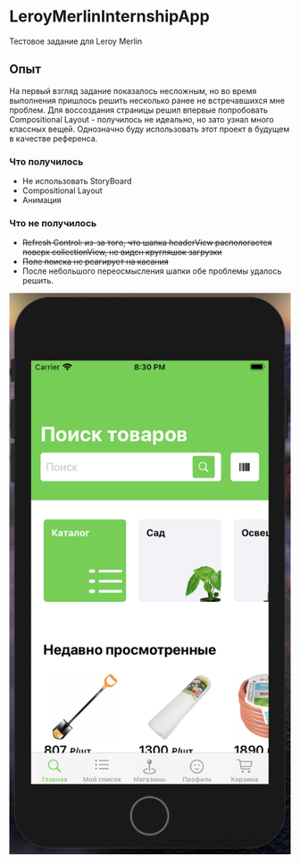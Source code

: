 # LeroyMerlinInternshipApp
Тестовое задание для Leroy Merlin

## Опыт
На первый взгляд задание показалось несложным, но во время выполнения пришлось решить несколько ранее не встречавшихся мне проблем. Для воссоздания страницы решил впервые попробовать Compositional Layout - получилось не идеально, но зато узнал много классных вещей. Однозначно буду использовать этот проект в будущем в качестве референса.

### Что получилось

- Не использовать StoryBoard 
- Compositional Layout
- Анимация

### Что не получилось
- ~~Refresh Control: из-за того, что шапка headerView распологается поверх collectionView, не виден кругляшок загрузки~~ 
- ~~Поле поиска не реагирует на касания~~
- После небольшого переосмысления шапки обе проблемы удалось решить.

![alt text](https://github.com/ChernakovEgor/LeroyMerlinInternshipApp/blob/main/screenshot.png)

